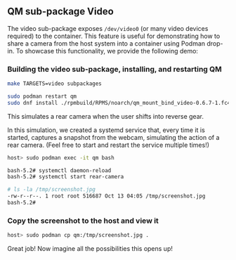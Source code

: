 ## QM sub-package Video

The video sub-package exposes `/dev/video0` (or many video devices required) to the container. This feature is useful for demonstrating how to share a camera from the host system into a container using Podman drop-in. To showcase this functionality, we provide the following demo:

### Building the video sub-package, installing, and restarting QM

```bash
make TARGETS=video subpackages

sudo podman restart qm
sudo dnf install ./rpmbuild/RPMS/noarch/qm_mount_bind_video-0.6.7-1.fc40.noarch.rpm
```

This simulates a rear camera when the user shifts into reverse gear.

In this simulation, we created a systemd service that, every time it is started, captures a snapshot from the webcam, simulating the action of a rear camera. (Feel free to start and restart the service multiple times!)

```bash
host> sudo podman exec -it qm bash

bash-5.2# systemctl daemon-reload
bash-5.2# systemctl start rear-camera

# ls -la /tmp/screenshot.jpg
-rw-r--r--. 1 root root 516687 Oct 13 04:05 /tmp/screenshot.jpg
bash-5.2#
```

### Copy the screenshot to the host and view it

```bash
host> sudo podman cp qm:/tmp/screenshot.jpg .
```

Great job! Now imagine all the possibilities this opens up!